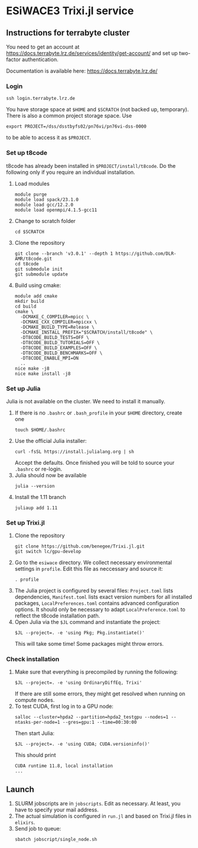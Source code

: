 # ESiWACE3 Trixi.jl service

## Instructions for terrabyte cluster

You need to get an account at https://docs.terrabyte.lrz.de/services/identity/get-account/
and set up two-factor authentication.

Documentation is available here: https://docs.terrabyte.lrz.de/


### Login
```shell
ssh login.terrabyte.lrz.de
```
You have storage space at `$HOME` and `$SCRATCH` (not backed up, temporary).
There is also a common project storage space. Use
```
export PROJECT=/dss/dsstbyfs02/pn76vi/pn76vi-dss-0000
```
to be able to access it as `$PROJECT`.


### Set up t8code
t8code has already been installed in `$PROJECT/install/t8code`.
Do the following only if you require an individual installation.

1. Load modules
   ```shell
   module purge
   module load spack/23.1.0
   module load gcc/12.2.0
   module load openmpi/4.1.5-gcc11
   ```
2. Change to scratch folder
   ```shell
   cd $SCRATCH
   ```
3. Clone the repository
   ```shell
   git clone --branch 'v3.0.1' --depth 1 https://github.com/DLR-AMR/t8code.git
   cd t8code
   git submodule init
   git submodule update
   ```
4. Build using cmake:
   ```shell
   module add cmake
   mkdir build
   cd build
   cmake \
     -DCMAKE_C_COMPILER=mpicc \
     -DCMAKE_CXX_COMPILER=mpicxx \
     -DCMAKE_BUILD_TYPE=Release \
     -DCMAKE_INSTALL_PREFIX="$SCRATCH/install/t8code" \
     -DT8CODE_BUILD_TESTS=OFF \
     -DT8CODE_BUILD_TUTORIALS=OFF \
     -DT8CODE_BUILD_EXAMPLES=OFF \
     -DT8CODE_BUILD_BENCHMARKS=OFF \
     -DT8CODE_ENABLE_MPI=ON
     ..
   nice make -j8
   nice make install -j8
   ```


### Set up Julia
Julia is not available on the cluster. We need to install it manually.
1. If there is no `.bashrc` or `.bash_profile` in your `$HOME` directory, create one
   ```
   touch $HOME/.bashrc
   ```
2. Use the official Julia installer:
   ```shell 
   curl -fsSL https://install.julialang.org | sh
   ```
   Accept the defaults. Once finished you will be told to source your `.bashrc` or re-login.
3. Julia should now be available
   ```shell
   julia --version
   ```
4. Install the 1.11 branch
   ```shell
   juliaup add 1.11
   ```


### Set up Trixi.jl
1. Clone the repository
   ```shell
   git clone https://github.com/benegee/Trixi.jl.git
   git switch lc/gpu-develop
   ```
2. Go to the `esiwace` directory. We collect necessary environmental settings in
   `profile`. Edit this file as neccessary and source it:
   ```shell
   . profile
   ```
3. The Julia project is configured by several files: `Project.toml` lists dependencies,
   `Manifest.toml` lists exact version numbers for all installed packages,
   `LocalPreferences.toml` contains advanced configuration options.
   It should only be necessary to adapt `LocalPreference.toml` to reflect the t8code
   installation path.
4. Open Julia via the `$JL` command and instantiate the project:
   ```shell
   $JL --project=. -e 'using Pkg; Pkg.instantiate()'
   ```
   This will take some time! Some packages might throw errors.


### Check installation
1. Make sure that everything is precompiled by running the following:
   ```shell
   $JL --project=. -e 'using OrdinaryDiffEq, Trixi'
   ```
   If there are still some errors, they might get resolved when running on compute nodes.
2. To test CUDA, first log in to a GPU node:
   ```shell
   salloc --cluster=hpda2 --partition=hpda2_testgpu --nodes=1 --ntasks-per-node=1 --gres=gpu:1 --time=00:30:00
   ```
   Then start Julia:
   ```shell
   $JL --project=. -e 'using CUDA; CUDA.versioninfo()'
   ```
   This should print
   ```
   CUDA runtime 11.8, local installation
   ...
   ```
   <!--
   If it fails, it might help to re-set the CUDA runtime:
   ```shell
   $JL --project=. -e 'using CUDA; CUDA.set_runtime_version!(VersionNumber(11,8); local_toolkit=true)
   ```
   
   pkg = Base.PkgId(Base.UUID("76a88914-d11a-5bdc-97e0-2f5a05c973a2"), "CUDA_Runtime_jll")
   Base.compilecache(pkg)
   -->


## Launch
1. SLURM jobscripts are in `jobscripts`. Edit as necessary. At least, you have to specify
   your mail address.
2. The actual simulation is configured in `run.jl` and based on Trixi.jl files in `elixirs`.
3. Send job to queue:
   ```shell
   sbatch jobscript/single_node.sh
   ```
